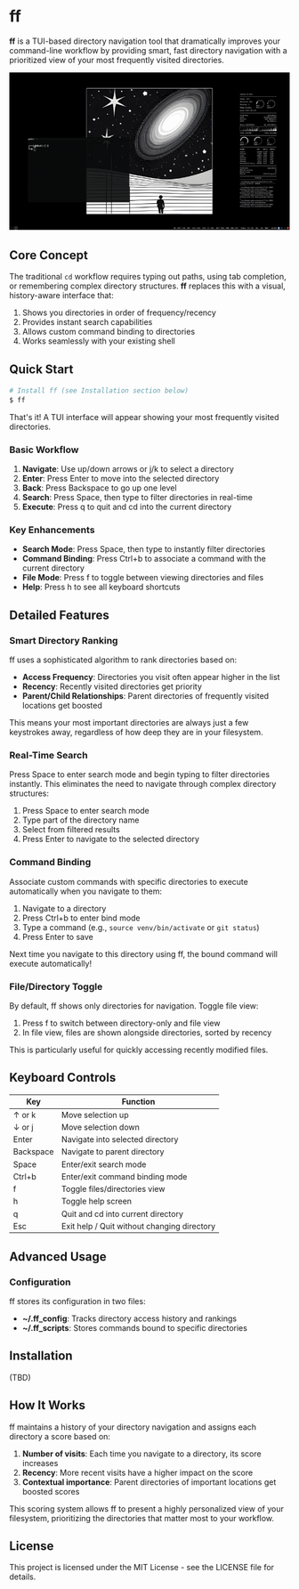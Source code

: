 # ff

**ff** is a TUI-based directory navigation tool that dramatically improves your command-line workflow by providing smart, fast directory navigation with a prioritized view of your most frequently visited directories.

![ff screenshot](example.gif)

## Core Concept

The traditional `cd` workflow requires typing out paths, using tab completion, or remembering complex directory structures. **ff** replaces this with a visual, history-aware interface that:

1. Shows you directories in order of frequency/recency
2. Provides instant search capabilities
3. Allows custom command binding to directories
4. Works seamlessly with your existing shell

## Quick Start

```bash
# Install ff (see Installation section below)
$ ff
```

That's it! A TUI interface will appear showing your most frequently visited directories.

### Basic Workflow

1. **Navigate**: Use up/down arrows or j/k to select a directory
2. **Enter**: Press Enter to move into the selected directory
3. **Back**: Press Backspace to go up one level
4. **Search**: Press Space, then type to filter directories in real-time
5. **Execute**: Press q to quit and cd into the current directory

### Key Enhancements

- **Search Mode**: Press Space, then type to instantly filter directories
- **Command Binding**: Press Ctrl+b to associate a command with the current directory
- **File Mode**: Press f to toggle between viewing directories and files
- **Help**: Press h to see all keyboard shortcuts

## Detailed Features

### Smart Directory Ranking

ff uses a sophisticated algorithm to rank directories based on:

- **Access Frequency**: Directories you visit often appear higher in the list
- **Recency**: Recently visited directories get priority
- **Parent/Child Relationships**: Parent directories of frequently visited locations get boosted

This means your most important directories are always just a few keystrokes away, regardless of how deep they are in your filesystem.

### Real-Time Search

Press Space to enter search mode and begin typing to filter directories instantly. This eliminates the need to navigate through complex directory structures:

1. Press Space to enter search mode
2. Type part of the directory name
3. Select from filtered results
4. Press Enter to navigate to the selected directory

### Command Binding

Associate custom commands with specific directories to execute automatically when you navigate to them:

1. Navigate to a directory
2. Press Ctrl+b to enter bind mode
3. Type a command (e.g., `source venv/bin/activate` or `git status`)
4. Press Enter to save

Next time you navigate to this directory using ff, the bound command will execute automatically!

### File/Directory Toggle

By default, ff shows only directories for navigation. Toggle file view:

1. Press f to switch between directory-only and file view
2. In file view, files are shown alongside directories, sorted by recency

This is particularly useful for quickly accessing recently modified files.

## Keyboard Controls

| Key       | Function                                    |
| --------- | ------------------------------------------- |
| ↑ or k    | Move selection up                           |
| ↓ or j    | Move selection down                         |
| Enter     | Navigate into selected directory            |
| Backspace | Navigate to parent directory                |
| Space     | Enter/exit search mode                      |
| Ctrl+b    | Enter/exit command binding mode             |
| f         | Toggle files/directories view               |
| h         | Toggle help screen                          |
| q         | Quit and cd into current directory          |
| Esc       | Exit help / Quit without changing directory |

## Advanced Usage

### Configuration

ff stores its configuration in two files:

- **~/.ff_config**: Tracks directory access history and rankings
- **~/.ff_scripts**: Stores commands bound to specific directories

## Installation

(TBD)

## How It Works

ff maintains a history of your directory navigation and assigns each directory a score based on:

1. **Number of visits**: Each time you navigate to a directory, its score increases
2. **Recency**: More recent visits have a higher impact on the score
3. **Contextual importance**: Parent directories of important locations get boosted scores

This scoring system allows ff to present a highly personalized view of your filesystem, prioritizing the directories that matter most to your workflow.

## License

This project is licensed under the MIT License - see the LICENSE file for details.
